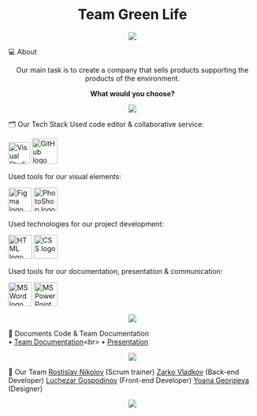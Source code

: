 <h1 align="center">Team Green Life</h1>

<p align="center">
    <img src="https://cdn.discordapp.com/attachments/1165336947342975138/1184185651013365800/0E570F1F-C3C2-4CF0-BCB2-ECEAC6EC1155.jpg">
</p>

💻 About
<p align="center">Our main task is to create a company that sells products supporting the products of the environment.</p>
<p align="center"><b>What would you choose?</b></p>

<p align="center">
    <img src="https://cdn.discordapp.com/attachments/1103246649075171390/1116130271583031347/line-light.jpg"/>
</p>

🗂️ Our Tech Stack
Used code editor & collaborative service:
<p align="left">
    <a href="https://visualstudio.microsoft.com/vs/"><img src="https://upload.wikimedia.org/wikipedia/commons/thumb/5/59/Visual_Studio_Icon_2019.svg/1030px-Visual_Studio_Icon_2019.svg.png" alt="Visual Studio 2022 logo" width=44px /></a>
    <a href="https://github.com/"><img src="https://img.icons8.com/nolan/344/github.png" alt="GitHub logo" width=52px /></a>
</p>

Used tools for our visual elements:
<p align="left">
    <a href="https://www.figma.com/"><img src="https://img.icons8.com/color/344/figma--v1.png" alt="Figma logo" width=48px/></a>
    <a href="https://www.adobe.com/bg/"><img src="https://upload.wikimedia.org/wikipedia/commons/thumb/a/af/Adobe_Photoshop_CC_icon.svg/1200px-Adobe_Photoshop_CC_icon.svg.png" alt="PhotoShop logo" width=48px/></a>
</p>

Used technologies for our project development:
<p align="left">
    <a href="https://html.com/"><img src="https://upload.wikimedia.org/wikipedia/commons/thumb/6/61/HTML5_logo_and_wordmark.svg/1024px-HTML5_logo_and_wordmark.svg.png" alt="HTML logo" width=48px/></a>
    <a href="https://html.com/"><img src="https://cdn.freebiesupply.com/logos/large/2x/css3-logo-png-transparent.png" alt="CSS logo" width=48px/></a>
</p>

Used tools for our documentation, presentation & communication:
<p align="left">
    <a href="https://www.microsoft.com/en-ww/microsoft-365/word"><img src="https://img.icons8.com/color/344/ms-word.png" alt="MS Word logo" width=48px /></a>
    <a href="https://www.microsoft.com/en-ww/microsoft-365/powerpoint"><img src="https://img.icons8.com/color/344/ms-powerpoint.png" alt="MS PowerPoint logo" width=48px /></a>
</p>

<p align="center">
    <img src="https://cdn.discordapp.com/attachments/1103246649075171390/1116130271583031347/line-light.jpg"/>
</p>

📄 Documents Code & Team Documentation <br>
 • [Team Documentation]([https://codingburgas-my.sharepoint.com/:w:/r/personal/rdnikolov22_codingburgas_bg/_layouts/15/Doc.aspx?sourcedoc=%7B419A7F43-EB6F-4880-9B6B-364B59173F04%7D](https://codingburgas-my.sharepoint.com/:w:/g/personal/rdnikolov22_codingburgas_bg/EUN_mkFv64BIm2s2S1kXPwQBRNq24cPY8JJzzItcoOBQAg?e=0yyqfm))<br>
 • [Presentation]([https://codingburgas-my.sharepoint.com/:p:/r/personal/rdnikolov22_codingburgas_bg/_layouts/15/Doc.aspx?sourcedoc=%7B3868D62C-093F-4FDE-9945-AE0E33A1DE22%7D](https://codingburgas-my.sharepoint.com/:p:/g/personal/rdnikolov22_codingburgas_bg/ESzWaDg_Cd5PmUWuDjOh3iIBhFFeb3hXmCBnjuwDoU2s6A?e=p6otuY))

<p align="center">
    <img src="https://cdn.discordapp.com/attachments/1103246649075171390/1116130271583031347/line-light.jpg"/>
</p>

👥 Our Team
<a href = "https://github.com/RDNikolov22">Rostislav Nikolov</a> (Scrum trainer)
<a href = "https://github.com/ZSVladkov22">Zarko Vladkov</a> (Back-end Developer)
<a href = "https://github.com/LGGospodinov22">Luchezar Gospodinov</a> (Front-end Developer)
<a href = "https://github.com/YTGeorgieva22">Yoana Georgieva</a> (Designer)

<p align="center">
    <img src="https://cdn.discordapp.com/attachments/1103246649075171390/1116130271583031347/line-light.jpg"/>
</p>
